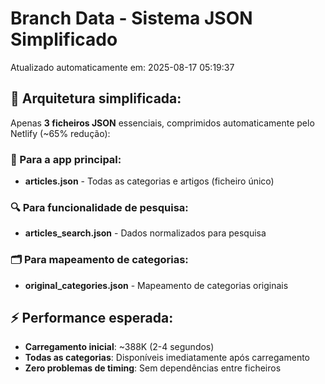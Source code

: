 # Branch Data - Sistema JSON Simplificado
Atualizado automaticamente em: 2025-08-17 05:19:37

## 🎯 Arquitetura simplificada:
Apenas **3 ficheiros JSON** essenciais, comprimidos automaticamente pelo Netlify (~65% redução):

### 📱 Para a app principal:
- **articles.json** - Todas as categorias e artigos (ficheiro único)

### 🔍 Para funcionalidade de pesquisa:
- **articles_search.json** - Dados normalizados para pesquisa

### 🗂️ Para mapeamento de categorias:
- **original_categories.json** - Mapeamento de categorias originais

## ⚡ Performance esperada:
- **Carregamento inicial**: ~388K (2-4 segundos)
- **Todas as categorias**: Disponíveis imediatamente após carregamento
- **Zero problemas de timing**: Sem dependências entre ficheiros
